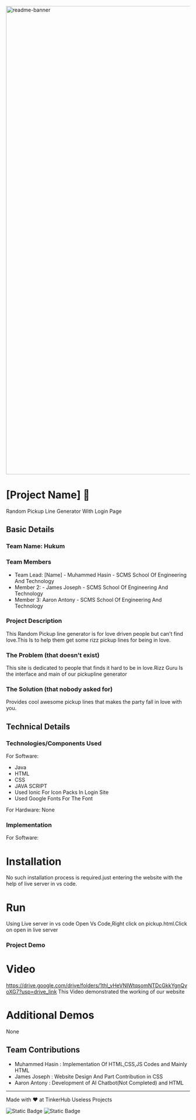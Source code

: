 <img width="1280" alt="readme-banner" src="https://github.com/user-attachments/assets/35332e92-44cb-425b-9dff-27bcf1023c6c">

# [Project Name] 🎯
Random Pickup Line Generator With Login Page


## Basic Details
### Team Name: Hukum


### Team Members
- Team Lead: [Name] - Muhammed Hasin - SCMS School Of Engineering And Technology
- Member 2: - James Joseph - SCMS School Of Engineering And Technology
- Member 3: Aaron Antony - SCMS School Of Engineering And Technology

### Project Description
This Random Pickup line generator is for love driven people but can't find love.This Is to help them get some rizz pickup lines for being in love.

### The Problem (that doesn't exist)
This site is dedicated to people that finds it hard to be in love.Rizz Guru Is the interface and main of our pickupline generator
### The Solution (that nobody asked for)
Provides cool awesome pickup lines that makes the party fall in love with you.

## Technical Details
### Technologies/Components Used
For Software:
- Java
- HTML
- CSS
- JAVA SCRIPT
- Used Ionic For Icon Packs In Login Site
- Used Google Fonts For The Font

For Hardware:
None

### Implementation
For Software:
# Installation
No such installation process is required.just entering the website with the help of live server in vs code.

# Run
Using Live server in vs code
Open Vs Code,Right click on pickup.html.Click on open in live server

### Project Demo
# Video
https://drive.google.com/drive/folders/1thl_vHeVNIWtqsomNTDcGkkYgnQvoXG7?usp=drive_link
This Video demonstrated the working of our website

# Additional Demos
None

## Team Contributions
- Muhammed Hasin : Implementation Of HTML,CSS,JS Codes and Mainly HTML
- James Joseph : Website Design And Part Contribution in CSS 
- Aaron Antony : Development of AI Chatbot(Not Completed) and HTML

---
Made with ❤️ at TinkerHub Useless Projects 

![Static Badge](https://img.shields.io/badge/TinkerHub-24?color=%23000000&link=https%3A%2F%2Fwww.tinkerhub.org%2F)
![Static Badge](https://img.shields.io/badge/UselessProject--24-24?link=https%3A%2F%2Fwww.tinkerhub.org%2Fevents%2FQ2Q1TQKX6Q%2FUseless%2520Projects)



